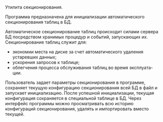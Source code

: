 Утилита секционирования.

Программа предназначена для инициализации автоматического секционирования таблиц в БД.

Автоматическое секционирование таблиц происходит силами сервера БД посредством хранимых процедур и событий, запускающих их.
Секционирование таблиц служит для:
-	экономии места на диске за счет автоматического удаления устаревших данных;
-	ускорения запросов к таблице;
-	облегчения процесса обслуживания таблиц во время эксплуата-ции.

Пользователь задает параметры секционирования в программе, сохраняет текущую конфигурацию секционирования всей БД в файл и запускает инициализацию.
После успешной инициализации, текущая конфигурация сохраняется в специальной таблице в БД. Через интерфейс программы можно просматривать всю историю конфигураций секционирования, удалять и импортировать вместо текущей.
